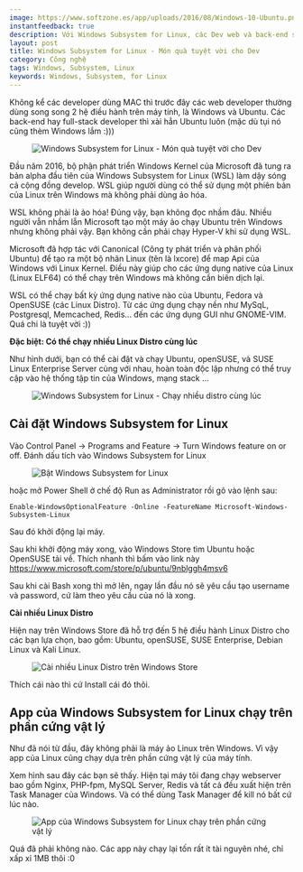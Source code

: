 ```yaml
---
image: https://www.softzone.es/app/uploads/2016/08/Windows-10-Ubuntu.png
instantfeedback: true
description: Với Windows Subsystem for Linux, các Dev web và back-end sử dụng Windows có thêm môi trường dev tuyệt vời
layout: post
title: Windows Subsystem for Linux - Món quà tuyệt vời cho Dev
category: Công nghệ
tags: Windows, Subsystem, Linux
keywords: Windows, Subsystem, for Linux
---
```


Không kể các developer dùng MAC thì trước đây các web developer thường dùng song song 2 hệ điều hành trên máy tính, là Windows và Ubuntu. Các back-end hay full-stack developer thì xài hẳn Ubuntu luôn (mặc dù tụi nó cũng thèm Windows lắm :)))

<figure><img src="https://www.softzone.es/app/uploads/2016/08/Windows-10-Ubuntu.png" alt="Windows Subsystem for Linux - Món quà tuyệt vời cho Dev" title="Windows Subsystem for Linux - Món quà tuyệt vời cho Dev"></figure>

Đầu năm 2016, bộ phận phát triển Windows Kernel của Microsoft đã tung ra bản alpha đầu tiên của Windows Subsystem for Linux (WSL) làm dậy sóng cả cộng đồng develop. WSL giúp người dùng có thể sử dụng một phiên bản của Linux trên Windows mà không phải dùng ảo hóa.

WSL không phải là ảo hóa! Đúng vậy, bạn không đọc nhầm đâu. Nhiều người vẫn nhầm lẫn Microsoft tạo một máy ảo chạy Ubuntu trên Windows nhưng không phải vậy. Bạn không cần phải chạy Hyper-V khi sử dụng WSL.

Microsoft đã hợp tác với Canonical (Công ty phát triển và phân phối Ubuntu) để tạo ra một bộ nhân Linux (tên là lxcore) để map Api của Windows với Linux Kernel. Điều này giúp cho các ứng dụng native của Linux (Linux ELF64) có thể chạy trên Windows mà không cần biên dịch lại.

WSL có thể chạy bất kỳ ứng dụng native nào của Ubuntu, Fedora và OpenSUSE (các Linux Distro). Từ các ứng dụng chạy nền như MySqL, Postgresql, Memcached, Redis... đến các ứng dụng GUI như GNOME-VIM. Quá chi là tuyệt vời :))

**Đặc biệt: Có thể chạy nhiều Linux Distro cùng lúc**

Như hình dưới, bạn có thể cài đặt và chạy Ubuntu, openSUSE, và SUSE Linux Enterprise Server cùng với nhau, hoàn toàn độc lập nhưng có thể truy cập vào hệ thống tập tin của Windows, mạng stack ... 

<figure><img src="https://4.bp.blogspot.com/-jQGEJ0RSUC8/WmlZgkssGPI/AAAAAAAABqM/0xgXkeeBpOglYjg_FY0M0dbLtV-UAqUEwCLcBGAs/s640/multiple-distors-600x338.png" alt="Windows Subsystem for Linux - Chạy nhiều distro cùng lúc" title="Windows Subsystem for Linux - Chạy nhiều distro cùng lúc"></figure>

## Cài đặt Windows Subsystem for Linux

Vào Control Panel -> Programs and Feature -> Turn Windows feature on or off. Đánh dấu tích vào Windows Subsystem for Linux

<figure><img src="https://1.bp.blogspot.com/-aH14LBzOfno/WmlaXeR_S4I/AAAAAAAABqU/G6PviFWQ6gck38vYNC0MKJF-wq-ZWBU3ACLcBGAs/s640/enable_windows_subsystem_for_linux.jpg" alt="Bật Windows Subsystem for Linux" title="Bật Windows Subsystem for Linux"></figure>

hoặc mở Power Shell ở chế độ Run as Administrator rồi gõ vào lệnh sau:

```
Enable-WindowsOptionalFeature -Online -FeatureName Microsoft-Windows-Subsystem-Linux
```

Sau đó khởi động lại máy.

Sau khi khởi động máy xong, vào Windows Store tìm Ubuntu hoặc OpenSUSE tải về. Thích nhanh thì bấm vào link này https://www.microsoft.com/store/p/ubuntu/9nblggh4msv6

Sau khi cài Bash xong thì mở lên, ngay lần đầu nó sẽ yêu cầu tạo username và password, cứ làm theo yêu cầu của nó là xong.

**Cài nhiều Linux Distro**

Hiện nay trên Windows Store đã hỗ trợ đến 5 hệ điều hành Linux Distro cho các bạn lựa chọn, bao gồm: Ubuntu, openSUSE, SUSE Enterprise, Debian Linux và Kali Linux.

<figure><img src="https://1.bp.blogspot.com/-ep-03JmU80M/Wr5DIoy6ZTI/AAAAAAAABrE/xWL8XcKW4m43dByjuB6T93EVuA2OGIHpgCLcBGAs/s640/multiple-linux-distro.JPG" alt="Cài nhiều Linux Distro trên Windows Store" title="Cài nhiều Linux Distro trên Windows Store"></figure>

Thích cái nào thì cứ Install cái đó thôi.


## App của Windows Subsystem for Linux chạy trên phần cứng vật lý

Như đã nói từ đầu, đây không phải là máy ảo Linux trên Windows. Vì vậy app của Linux cũng chạy dựa trên phần cứng vật lý của máy tính. 

Xem hình sau đây các bạn sẽ thấy. Hiện tại máy tôi đang chạy webserver bao gồm Nginx, PHP-fpm, MySQL Server, Redis và tất cả đều xuất hiện trên Task Manager của Windows. Và có thể dùng Task Manager để kill nó bất cứ lúc nào. 

<figure><img src="https://2.bp.blogspot.com/-0YMYXVwk8J0/Wr5E9cOLLqI/AAAAAAAABrM/-vp63q35O8IGvCDpdXXDtZpF7z-VmpAEgCLcBGAs/s640/app-chay-tren-phan-cung-that.jpg" alt="App của Windows Subsystem for Linux chạy trên phần cứng vật lý" title="App của Windows Subsystem for Linux chạy trên phần cứng vật lý"></figure>

Quá đã phải không nào. Các app này chạy lại tốn rất ít tài nguyên nhé, chỉ xấp xỉ 1MB thôi :0